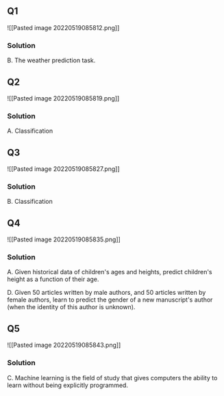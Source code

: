 ## Q1

![[Pasted image 20220519085812.png]]

### Solution

B. The weather prediction task.

## Q2

![[Pasted image 20220519085819.png]]

### Solution

A. Classification

## Q3

![[Pasted image 20220519085827.png]]

### Solution

B. Classification

## Q4

![[Pasted image 20220519085835.png]]

### Solution

A. Given historical data of children's ages and heights, predict children's height as a function of their age.

D. Given 50 articles written by male authors, and 50 articles written by female authors, learn to predict the gender of a new manuscript's author (when the identity of this author is unknown).

## Q5

![[Pasted image 20220519085843.png]]

### Solution

C. Machine learning is the field of study that gives computers the ability to learn without being explicitly programmed.